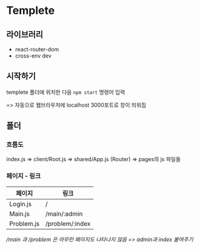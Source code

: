 # Templete

## 라이브러리

- react-router-dom
- cross-env dev



## 시작하기

 templete 폴더에 위치한 다음 `npm start` 명령어 입력 

=> 자동으로 웹브라우저에 localhost 3000포트로 창이 띄워짐



## 폴더

### 흐름도

index.js => client/Root.js => shared/App.js (Router) => pages의 js 파일들



### 페이지 - 링크

| 페이지     | 링크            |
| ---------- | --------------- |
| Login.js   | /               |
| Main.js    | /main/:admin    |
| Problem.js | /problem/:index |

*/main 과 /problem 은 아무런 페이지도 나타나지 않음 => admin과 index 붙여주기* 

